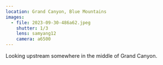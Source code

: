 ```yaml
---
location: Grand Canyon, Blue Mountains
images:
  - file: 2023-09-30-486a62.jpeg
    shutter: 1/3
    lens: samyang12
    camera: a6500
---
```


Looking upstream somewhere in the middle of Grand Canyon.
